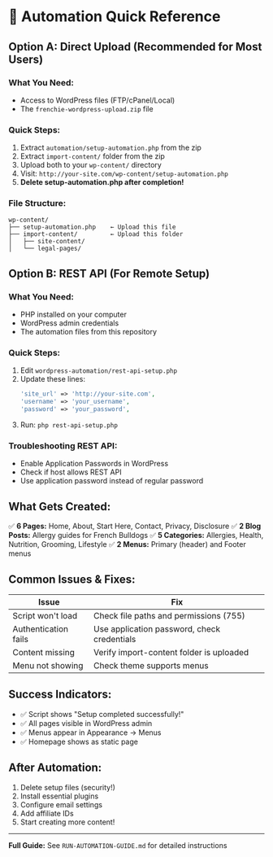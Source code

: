 # 🚀 Automation Quick Reference

## Option A: Direct Upload (Recommended for Most Users)

### What You Need:
- Access to WordPress files (FTP/cPanel/Local)
- The `frenchie-wordpress-upload.zip` file

### Quick Steps:
1. Extract `automation/setup-automation.php` from the zip
2. Extract `import-content/` folder from the zip
3. Upload both to your `wp-content/` directory
4. Visit: `http://your-site.com/wp-content/setup-automation.php`
5. **Delete setup-automation.php after completion!**

### File Structure:
```
wp-content/
├── setup-automation.php    ← Upload this file
├── import-content/         ← Upload this folder
│   ├── site-content/
│   └── legal-pages/
```

## Option B: REST API (For Remote Setup)

### What You Need:
- PHP installed on your computer
- WordPress admin credentials
- The automation files from this repository

### Quick Steps:
1. Edit `wordpress-automation/rest-api-setup.php`
2. Update these lines:
   ```php
   'site_url' => 'http://your-site.com',
   'username' => 'your_username',
   'password' => 'your_password',
   ```
3. Run: `php rest-api-setup.php`

### Troubleshooting REST API:
- Enable Application Passwords in WordPress
- Check if host allows REST API
- Use application password instead of regular password

## What Gets Created:

✅ **6 Pages:** Home, About, Start Here, Contact, Privacy, Disclosure
✅ **2 Blog Posts:** Allergy guides for French Bulldogs
✅ **5 Categories:** Allergies, Health, Nutrition, Grooming, Lifestyle
✅ **2 Menus:** Primary (header) and Footer menus

## Common Issues & Fixes:

| Issue | Fix |
|-------|-----|
| Script won't load | Check file paths and permissions (755) |
| Authentication fails | Use application password, check credentials |
| Content missing | Verify import-content folder is uploaded |
| Menu not showing | Check theme supports menus |

## Success Indicators:
- ✅ Script shows "Setup completed successfully!"
- ✅ All pages visible in WordPress admin
- ✅ Menus appear in Appearance → Menus
- ✅ Homepage shows as static page

## After Automation:
1. Delete setup files (security!)
2. Install essential plugins
3. Configure email settings
4. Add affiliate IDs
5. Start creating more content!

---
**Full Guide:** See `RUN-AUTOMATION-GUIDE.md` for detailed instructions